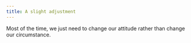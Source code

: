 ```yaml
---
title: A slight adjustment
---
```


Most of the time, we just need to change our attitude rather than change our circumstance.

